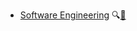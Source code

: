 * [Software Engineering](./softwareEngineering/)
  <trigger for="pop:softwareEngineering-preview">:mag:</trigger>[:scroll:](softwareEngineering/print.html)

<popover id="pop:softwareEngineering-preview" title="Software Engineering :mag:" placement="right">
  <div slot="content">
    <include src="preview.md" />
  </div>
</popover>
